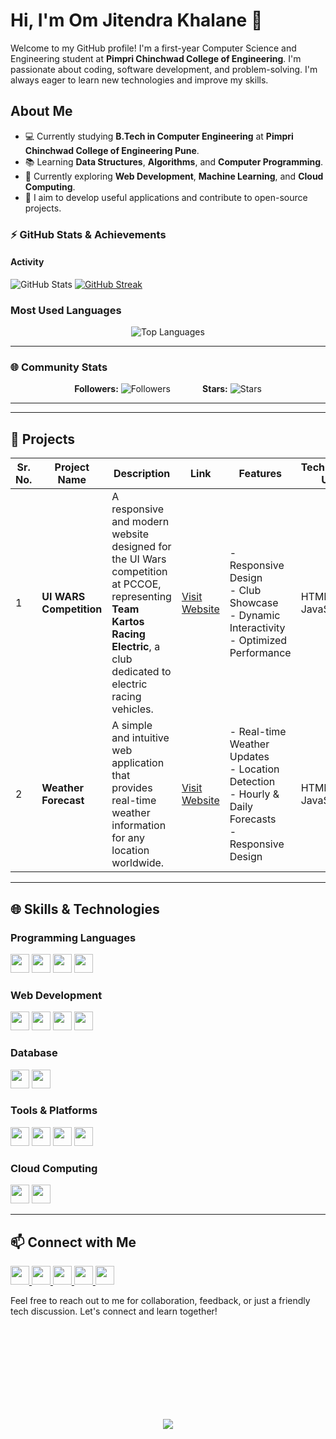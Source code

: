 # Hi, I'm Om Jitendra Khalane 👋

Welcome to my GitHub profile! I'm a first-year Computer Science and Engineering student at **Pimpri Chinchwad College of Engineering**. I'm passionate about coding, software development, and problem-solving. I'm always eager to learn new technologies and improve my skills.

## About Me

- 💻 Currently studying **B.Tech in Computer Engineering** at **Pimpri Chinchwad College of Engineering Pune**.
- 📚 Learning **Data Structures**, **Algorithms**, and **Computer Programming**.
- 🌱 Currently exploring **Web Development**, **Machine Learning**, and **Cloud Computing**.
- 🎯 I aim to develop useful applications and contribute to open-source projects.

### ⚡ **GitHub Stats & Achievements**

#### **Activity**
![GitHub Stats](https://github-readme-stats.vercel.app/api?username=omkhalane&show_icons=true&theme=dark&count_private=true)
[![GitHub Streak](https://github-readme-streak-stats.herokuapp.com/?user=omkhalane&theme=dark&hide_border=bold)](https://git.io/streak-stats)


### **Most Used Languages**
<p align="center" 
  
  ![Top Languages](https://github-readme-stats.vercel.app/api/top-langs/?username=omkhalane&layout=compact&theme=dark)
<p/>



---




### 🌐 **Community Stats**
<p align="center" 
       
 **Followers:** ![Followers](https://img.shields.io/github/followers/omkhalane?style=social)  &nbsp; &nbsp; &nbsp; &nbsp; &nbsp; &nbsp; **Stars:** ![Stars](https://img.shields.io/github/stars/omkhalane?style=social)
</p>

---

---
## 📂 Projects

| **Sr. No.** | **Project Name**         | **Description**                                                                                                                                                        | **Link**                                                                                       | **Features**                                                                                                                                              | **Technologies Used**       |
|-------------|--------------------------|--------------------------------------------------------------------------------------------------------------------------------------------------------------------|-----------------------------------------------------------------------------------------------|----------------------------------------------------------------------------------------------------------------------------------------------------------|-----------------------------|
| 1           | **UI WARS Competition**  | A responsive and modern website designed for the UI Wars competition at PCCOE, representing **Team Kartos Racing Electric**, a club dedicated to electric racing vehicles. | [Visit Website](https://omkhalane.github.io/PCCOE-UI_WARS_COMPETITION_ROUND2-/)               | - Responsive Design<br>- Club Showcase<br>- Dynamic Interactivity<br>- Optimized Performance                                                             | HTML, CSS, JavaScript       |
| 2           | **Weather Forecast**     | A simple and intuitive web application that provides real-time weather information for any location worldwide.                                                       | [Visit Website](https://omkhalane.github.io/weather.forecast)                                 | - Real-time Weather Updates<br>- Location Detection<br>- Hourly & Daily Forecasts<br>- Responsive Design                                                 | HTML, CSS, JavaScript       |

---

## 🌐 Skills & Technologies

### Programming Languages
<p>
  <img src="https://img.shields.io/badge/-Python-3776AB?logo=python&logoColor=white&style=for-the-badge" height="30">
  <img src="https://img.shields.io/badge/-Java-007396?logo=java&logoColor=white&style=for-the-badge" height="30">
  <img src="https://img.shields.io/badge/-C-A8B9CC?logo=c&logoColor=white&style=for-the-badge" height="30">
  <img src="https://img.shields.io/badge/-JavaScript-F7DF1E?logo=javascript&logoColor=black&style=for-the-badge" height="30">
</p>

### Web Development
<p>
  <img src="https://img.shields.io/badge/-HTML5-E34F26?logo=html5&logoColor=white&style=for-the-badge" height="30">
  <img src="https://img.shields.io/badge/-CSS3-1572B6?logo=css3&logoColor=white&style=for-the-badge" height="30">
  <img src="https://img.shields.io/badge/-JavaScript-F7DF1E?logo=javascript&logoColor=black&style=for-the-badge" height="30">
  <img src="https://img.shields.io/badge/-React-61DAFB?logo=react&logoColor=black&style=for-the-badge" height="30">
</p>

### Database
<p>
  <img src="https://img.shields.io/badge/-MySQL-4479A1?logo=mysql&logoColor=white&style=for-the-badge" height="30">
  <img src="https://img.shields.io/badge/-SQLite-003B57?logo=sqlite&logoColor=white&style=for-the-badge" height="30">
</p>

### Tools & Platforms
<p>
  <img src="https://img.shields.io/badge/-Git-F05032?logo=git&logoColor=white&style=for-the-badge" height="30">
  <img src="https://img.shields.io/badge/-GitHub-181717?logo=github&logoColor=white&style=for-the-badge" height="30">
  <img src="https://img.shields.io/badge/-VSCode-007ACC?logo=visual-studio-code&logoColor=white&style=for-the-badge" height="30">
  <img src="https://img.shields.io/badge/-IntelliJ_IDEA-000000?logo=intellij-idea&logoColor=white&style=for-the-badge" height="30">
</p>

### Cloud Computing
<p>
  <img src="https://img.shields.io/badge/-AWS-232F3E?logo=amazon-aws&logoColor=white&style=for-the-badge" height="30">
  <img src="https://img.shields.io/badge/-Google_Cloud-4285F4?logo=google-cloud&logoColor=white&style=for-the-badge" height="30">
</p>

---

## 📫 Connect with Me

<p>
  <a href="mailto:om.j.khalane@gmail.com">
    <img src="https://img.shields.io/badge/-Email-D14836?logo=gmail&logoColor=white&style=for-the-badge" height="30">
  </a>
  <a href="https://www.linkedin.com/in/omkhalane">
    <img src="https://img.shields.io/badge/-LinkedIn-0077B5?logo=linkedin&logoColor=white&style=for-the-badge" height="30">
  </a>
  <a href="https://github.com/omkhalane">
    <img src="https://img.shields.io/badge/-GitHub-181717?logo=github&logoColor=white&style=for-the-badge" height="30">
  </a>
  <a href="https://leetcode.com/omkhalane">
    <img src="https://img.shields.io/badge/-LeetCode-FFA116?logo=leetcode&logoColor=black&style=for-the-badge" height="30">
  </a>
  <a href="https://codeforces.com/profile/omkhalane">
    <img src="https://img.shields.io/badge/-Codeforces-1F8ACB?logo=codeforces&logoColor=white&style=for-the-badge" height="30">
  </a>
</p>


Feel free to reach out to me for collaboration, feedback, or just a friendly tech discussion. Let's connect and learn together!





<br><br><br><br><br><br><br><br>
<p align="center"
  
  [![](https://visitcount.itsvg.in/api?id=omkhalane&label=Profile%20Views&color=0&icon=0&pretty=false)](https://visitcount.itsvg.in)
</p>


